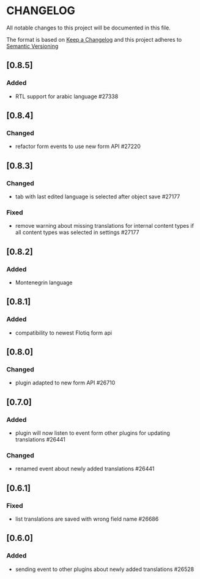 # CHANGELOG

All notable changes to this project will be documented in this file.

The format is based on [Keep a Changelog](https://keepachangelog.com/en/1.0.0/)
and this project adheres to [Semantic Versioning](https://semver.org/spec/v2.0.0.html)

## [0.8.5]
### Added
* RTL support for arabic language #27338

## [0.8.4]
### Changed
* refactor form events to use new form API #27220

## [0.8.3]
### Changed
* tab with last edited language is selected after object save #27177

### Fixed 
* remove warning about missing translations for internal content types if all content types was selected in settings #27177

## [0.8.2]
### Added
* Montenegrin language

## [0.8.1]
### Added
* compatibility to newest Flotiq form api

## [0.8.0]
### Changed
* plugin adapted to new form API #26710

## [0.7.0]
### Added
* plugin will now listen to event form other plugins for updating translations #26441

### Changed
* renamed event about newly added translations #26441

## [0.6.1]
### Fixed
* list translations are saved with wrong field name #26686

## [0.6.0]
### Added
* sending event to other plugins about newly added translations #26528
